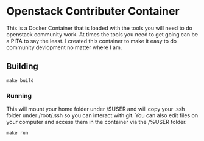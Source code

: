 # Openstack Contributer Container

This is a Docker Container that is loaded with the tools you will need to do openstack community work.   At times the tools you need to get going can be a PITA to say the least.   I created this container to make it easy to do community devlopment no matter where I am. 


## Building

```shell
make build
```

### Running

This will mount your home folder under /$USER and will copy your .ssh folder under /root/.ssh
so you can interact with git.  You can also edit files on your computer and access them in the 
container via the /%USER folder.

```shell
make run

```


